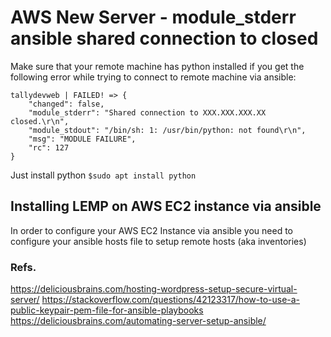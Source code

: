 # AWS New Server - module_stderr ansible shared connection to closed
Make sure that your remote machine has python installed if you get the following error while trying to connect to remote machine via ansible:
```
tallydevweb | FAILED! => {
    "changed": false, 
    "module_stderr": "Shared connection to XXX.XXX.XXX.XX closed.\r\n", 
    "module_stdout": "/bin/sh: 1: /usr/bin/python: not found\r\n", 
    "msg": "MODULE FAILURE", 
    "rc": 127
}
```
Just install python `$sudo apt install python`

## Installing LEMP on AWS EC2 instance via ansible
In order to configure your AWS EC2 Instance via ansible you need to configure your ansible hosts file to setup remote hosts (aka inventories)





### Refs.
https://deliciousbrains.com/hosting-wordpress-setup-secure-virtual-server/
https://stackoverflow.com/questions/42123317/how-to-use-a-public-keypair-pem-file-for-ansible-playbooks
https://deliciousbrains.com/automating-server-setup-ansible/